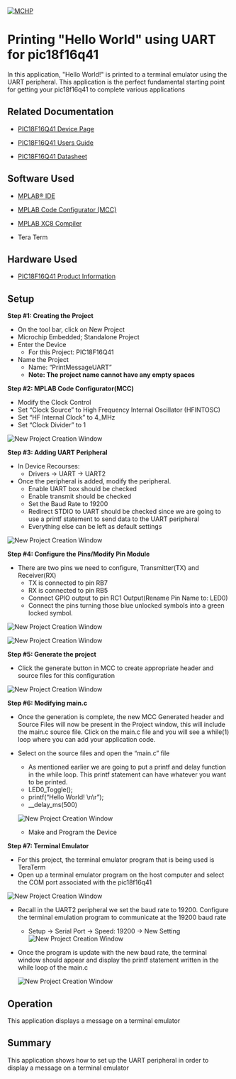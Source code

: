 
[![MCHP](images/microchip.png)](https://www.microchip.com)

# Printing "Hello World" using UART for pic18f16q41
 In this application, "Hello World!" is printed to a terminal emulator using the UART peripheral. This application is the perfect fundamental starting point for getting your pic18f16q41 to complete various applications


## Related Documentation

* [PIC18F16Q41 Device Page](https://www.microchip.com/wwwproducts/en/PIC18F16Q41)

* [PIC18F16Q41 Users Guide](https://ww1.microchip.com/downloads/en/DeviceDoc/PIC18F16Q41-Curiosity-Nano-Hardware-User-Guide-DS50003048A.pdf)

* [PIC18F16Q41 Datasheet](https://ww1.microchip.com/downloads/en/DeviceDoc/PIC18F06-16Q41-DataSheet-40002214C.pdf)


## Software Used

* [MPLAB® IDE](https://www.microchip.com/en-us/development-tools-tools-and-software/mplab-x-ide)
* [MPLAB Code Configurator (MCC)](https://www.microchip.com/mplab/mplab-code-configurator)
* [MPLAB XC8 Compiler](https://www.microchip.com/en-us/development-tools-tools-and-software/mplab-xc-compilers)

* Tera Term


## Hardware Used

* [PIC18F16Q41 Product Information](https://www.microchip.com/wwwproducts/en/PIC18F16Q41)

## Setup

**Step #1: Creating the Project**
+ On the tool bar, click on New Project
+ Microchip Embedded; Standalone Project
+ Enter the Device
  + For this Project: PIC18F16Q41
+ Name the Project
  + Name: “PrintMessageUART”
  + **Note: The project name cannot have any empty spaces**


**Step #2: MPLAB Code Configurator(MCC)**

+	Modify the Clock Control
  +	Set “Clock Source” to High Frequency Internal Oscillator (HFINTOSC)
  + Set “HF Internal Clock” to 4_MHz
  + Set “Clock Divider” to 1

![New Project Creation Window](images/Picture1.PNG)


**Step #3: Adding UART Peripheral**

+ In Device Recourses:
  + Drivers &rarr; UART &rarr; UART2
+ Once the peripheral is added, modify the peripheral.
  +	Enable UART box should be checked
  + Enable transmit should be checked
  + Set the Baud Rate to 19200
  +	Redirect STDIO to UART should be checked since we are going to use a printf statement to send data to the UART peripheral
  + Everything else can be left as default settings

![New Project Creation Window](images/Picture2.png)


  **Step #4: Configure the Pins/Modify Pin Module**
  + There are two pins we need to configure, Transmitter(TX) and Receiver(RX)
    + TX is connected to pin RB7
    + RX is connected to pin RB5
    + Connect GPIO output to pin RC1 Output(Rename Pin Name to: LED0)
    +	Connect the pins turning those blue unlocked symbols into a green locked symbol.

![New Project Creation Window](images/Picture3.png)

![New Project Creation Window](images/Picture4.png)


  **Step #5: Generate the project**
  + Click the generate button in MCC to create appropriate header and source files for this configuration

![New Project Creation Window](images/Picture5.png)


  **Step #6: Modifying main.c**
  + Once the generation is complete, the new MCC Generated header and Source Files will now be present in the Project window, this will include the main.c source file. Click on the main.c file and you will see a while(1) loop where you can add your application code.
  + Select on the source files and open the “main.c” file
    +	As mentioned earlier we are going to put a printf and delay function in the while loop. This printf statement can have whatever you want to be printed.
      + LED0_Toggle();
      +	printf(“Hello World! \n\r”);
      + __delay_ms(500)

      ![New Project Creation Window](images/Picture6.png)

      + Make and Program the Device


  **Step #7: Terminal Emulator**

  + For this project, the terminal emulator program that is being used is TeraTerm
  + Open up a terminal emulator program on the host computer and select the COM port associated with the pic18f16q41

  ![New Project Creation Window](images/Picture7.png)

  + Recall in the UART2 peripheral we set the baud rate to 19200. Configure the terminal emulation program to communicate at the 19200 baud rate
    + Setup &rarr; Serial Port &rarr; Speed: 19200 &rarr; New Setting
      ![New Project Creation Window](images/Picture8.1.png)

  + Once the program is update with the new baud rate, the terminal window should appear and display the printf statement written in the while loop of the main.c

    ![New Project Creation Window](images/Picture9.png)

## Operation

This application displays a message on a terminal emulator

## Summary

This application shows how to set up the UART peripheral in order to display a message on a terminal emulator
